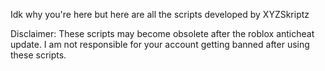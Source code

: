 Idk why you're here but here are all the scripts developed by XYZSkriptz

Disclaimer: These scripts may become obsolete after the roblox anticheat update.
            I am not responsible for your account getting banned after using these scripts.

